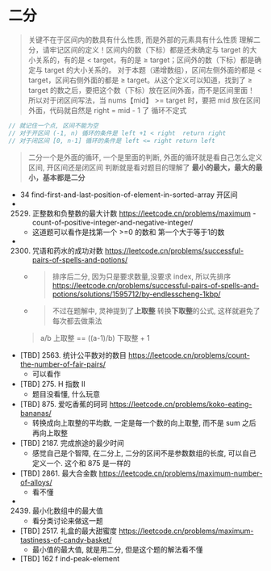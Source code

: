 # 二分
> 关键不在于区间内的数具有什么性质, 而是外部的元素具有什么性质
> 理解二分，请牢记区间的定义！区间内的数（下标）都是还未确定与 target 的大小关系的，有的是 < target，有的是 ≥ target；区间外的数（下标）都是确定与 target 的大小关系的。
> 对于本题（递增数组），区间左侧外面的都是 < target，区间右侧外面的都是 ≥ target。从这个定义可以知道，找到了 ≥ target 的数之后，要把这个数（下标）放在区间外面，而不是区间里面！
> 所以对于闭区间写法，当 nums【mid】 >= target 时，要把 mid 放在区间外面，代码就自然是 right = mid - 1 了
> 循环不定式
```go
// 就记住一个点, 区间不能为空
// 对于开区间 (-1, n) 循环的条件是 left +1 < right  return right
// 对于闭区间 [0, n-1] 循环的条件是 left <= right return left
```
> 二分一个是外面的循环, 一个是里面的判断, 外面的循环就是看自己怎么定义区间, 开区间还是闭区间
> 判断就是看对题目的理解了
> **最小的最大，最大的最小，基本都是二分**


- 34 find-first-and-last-position-of-element-in-sorted-array 开区间
- 2529. 正整数和负整数的最大计数 https://leetcode.cn/problems/maximum -count-of-positive-integer-and-negative-integer/
  - 这道题可以看作是找第一个 >=0 的数和 第一个大于等于1的数
- 2300. 咒语和药水的成功对数 https://leetcode.cn/problems/successful-pairs-of-spells-and-potions/
  - > 排序后二分, 因为只是要求数量,没要求 index, 所以先排序 https://leetcode.cn/problems/successful-pairs-of-spells-and-potions/solutions/1595712/by-endlesscheng-1kbp/
  - > 不过在题解中, 灵神提到了**上取整** 转换**下取整**的公式, 这样就避免了每次都去做乘法
  > a/b 上取整  == ((a-1)/b) 下取整 + 1
- [TBD] 2563. 统计公平数对的数目 https://leetcode.cn/problems/count-the-number-of-fair-pairs/
  - 可以看作
- [TBD] 275. H 指数 II
  - 题目没看懂, 什么玩意
- [TBD] 875. 爱吃香蕉的珂珂 https://leetcode.cn/problems/koko-eating-bananas/
  - 转换成向上取整的平均数, 一定是每一个数的向上取整, 而不是 sum 之后再向上取整
- [TBD] 2187. 完成旅途的最少时间 
  - 感觉自己是个智障, 在二分上, 二分的区间不是参数数组的长度, 可以自己定义一个. 这个和 875 是一样的
- [TBD] 2861. 最大合金数 https://leetcode.cn/problems/maximum-number-of-alloys/
  - 看不懂
- 2439. 最小化数组中的最大值 
  - 看分类讨论来做这一题
- [TBD] 2517. 礼盒的最大甜蜜度 https://leetcode.cn/problems/maximum-tastiness-of-candy-basket/
  - 最小值的最大值, 就是用二分, 但是这个题的解法看不懂
- [TBD] 162 f ind-peak-element